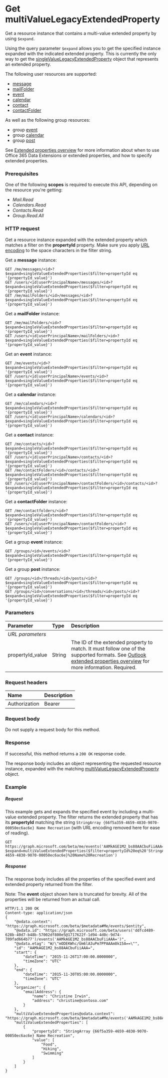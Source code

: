 # Get multiValueLegacyExtendedProperty

Get a resource instance that contains a multi-value extended property by using `$expand`.

Using the query parameter `$expand` allows you to get the specified instance expanded with the indicated extended 
property. This is currently the only way to get the [singleValueLegacyExtendedProperty](../resources/singleValueLegacyExtendedProperty.md)
object that represents an extended property.

The following user resources are supported:
- [message](../resources/message.md)
- [mailFolder](../resources/mailfolder.md)
- [event](../resources/event.md)
- [calendar](../resources/calendar.md)
- [contact](../resources/contact.md)
- [contactFolder](../resources/contactfolder.md) 

As well as the following group resources:
- group [event](../resources/event.md)
- group [calendar](../resources/calendar.md)
- group [post](../resources/post.md) 

See [Extended properties overview](../resources/extended-properties-overview.md) for more information about when to use 
Office 365 Data Extensions or extended properties, and how to specify extended properties.

### Prerequisites
One of the following **scopes** is required to execute this API, depending on the resource you're
getting:
- _Mail.Read_
- _Calendars.Read_
- _Contacts.Read_
- _Group.Read.All_ 
 
### HTTP request

Get a resource instance expanded with the extended property which matches a filter on the 
**propertyId** property. Make sure you apply 
[URL encoding](http://www.w3schools.com/tags/ref_urlencode.asp) to the space characters in the filter string.

Get a **message** instance:
<!-- { "blockType": "ignored" } -->
```http
GET /me/messages/<id>?$expand=singleValueExtendedProperties($filter=propertyId eq '{propertyId_value}')
GET /users/<id|userPrincipalName>/messages/<id>?$expand=singleValueExtendedProperties($filter=propertyId eq '{propertyId_value}')
GET /me/mailFolders/<id>/messages/<id>?$expand=singleValueExtendedProperties($filter=propertyId eq '{propertyId_value}')
```
Get a **mailFolder** instance:
<!-- { "blockType": "ignored" } -->
```http
GET /me/mailFolders/<id>?$expand=singleValueExtendedProperties($filter=propertyId eq '{propertyId_value}')
GET /users/<id|userPrincipalName>/mailFolders/<id>?$expand=singleValueExtendedProperties($filter=propertyId eq '{propertyId_value}')
```

Get an **event** instance:
<!-- { "blockType": "ignored" } -->
```http
GET /me/events/<id>?$expand=singleValueExtendedProperties($filter=propertyId eq '{propertyId_value}')
GET /users/<id|userPrincipalName>/events/<id>?$expand=singleValueExtendedProperties($filter=propertyId eq '{propertyId_value}')
```
Get a **calendar** instance:
<!-- { "blockType": "ignored" } -->
```http
GET /me/calendars/<id>?$expand=singleValueExtendedProperties($filter=propertyId eq '{propertyId_value}')
GET /users/<id|userPrincipalName>/calendars/<id>?$expand=singleValueExtendedProperties($filter=propertyId eq '{propertyId_value}')
```
Get a **contact** instance:
<!-- { "blockType": "ignored" } -->
```http
GET /me/contacts/<id>?$expand=singleValueExtendedProperties($filter=propertyId eq '{propertyId_value}')
GET /users/<id|userPrincipalName>/contacts/<id>?$expand=singleValueExtendedProperties($filter=propertyId eq '{propertyId_value}')
GET /me/contactFolders/<id>/contacts/<id>?$expand=singleValueExtendedProperties($filter=propertyId eq '{propertyId_value}')
GET /users/<id|userPrincipalName>/contactFolders/<id>/contacts/<id>?$expand=singleValueExtendedProperties($filter=propertyId eq '{propertyId_value}')
```
Get a **contactFolder** instance:
<!-- { "blockType": "ignored" } -->
```http
GET /me/contactfolders/<id>?$expand=singleValueExtendedProperties($filter=propertyId eq '{propertyId_value}')
GET /users/<id|userPrincipalName>/contactFolders/<id>?$expand=singleValueExtendedProperties($filter=propertyId eq '{propertyId_value}')
```
Get a group **event** instance:
<!-- { "blockType": "ignored" } -->
```http
GET /groups/<id>/events/<id>?$expand=singleValueExtendedProperties($filter=propertyId eq '{propertyId_value}')
```

Get a group **post** instance:
<!-- { "blockType": "ignored" } -->
```http
GET /groups/<id>/threads/<id>/posts/<id>?$expand=singleValueExtendedProperties($filter=propertyId eq '{propertyId_value}')
GET /groups/<id>/conversations/<id>/threads/<id>/posts/<id>?$expand=singleValueExtendedProperties($filter=propertyId eq '{propertyId_value}')
```

### Parameters
|**Parameter**|**Type**|**Description**|
|:-----|:-----|:-----|
|_URL parameters_|
|propertyId_value|String|The ID of the extended property to match. It must follow one of the supported formats. See [Outlook extended properties overview](../resources/extended-properties-overview.md) for more information. Required.|


### Request headers
| Name      |Description|
|:----------|:----------|
| Authorization  | Bearer <code>|


### Request body
Do not supply a request body for this method.
### Response
If successful, this method returns a `200 OK` response code. 

The response body includes an object representing the requested resource instance, expanded with the matching 
[multiValueLegacyExtendedProperty](../resources/multivaluelegacyextendedproperty.md) object.

### Example
##### Request
This example gets and expands the specified event by including a multi-value extended property. The filter returns the 
extended property that has its **propertyId** matching the string `StringArray {66f5a359-4659-4830-9070-00050ec6ac6e} Name Recreation`
(with URL encoding removed here for ease of reading).

<!-- {
  "blockType": "request",
  "name": "get_multivaluelegacyextendedproperty"
}-->
```http
GET https://graph.microsoft.com/beta/me/events('AAMkAGE1M2_bs88AACbuFiiAAA=')?$expand=multiValueExtendedProperties($filter=propertyId%20eq%20'StringArray%20{66f5a359-4659-4830-9070-00050ec6ac6e}%20Name%20Recreation')
```
##### Response

The response body includes all the properties of the specified event and extended property returned from the filter.

Note: The **event** object shown here is truncated for brevity. All of the properties will be returned from an actual call.
<!-- {
  "blockType": "response",
  "truncated": true,
  "@odata.type": "microsoft.graph.event"
} -->
```http
HTTP/1.1 200 OK
Content-type: application/json
{
    "@odata.context": "https://graph.microsoft.com/beta/$metadata#Me/events/$entity",
    "@odata.id": "https://graph.microsoft.com/beta/users('ddfcd489-628b-40d7-b48b-57002df800e5@1717622f-1d94-4d0c-9d74-709fad664b77')/events('AAMkAGE1M2_bs88AACbuFiiAAA=')",
    "@odata.etag": "W/\"mODEKWhc/Um6lA3uPm7PPAAAm8k15A==\"",
    "id": "AAMkAGE1M2_bs88AACbuFiiAAA=",
    "start": {
        "dateTime": "2015-11-26T17:00:00.0000000",
        "timeZone": "UTC"
    },
    "end": {
        "dateTime": "2015-11-30T05:00:00.0000000",
        "timeZone": "UTC"
    },
    "organizer": {
        "emailAddress": {
            "name": "Christine Irwin",
            "address": "christine@contoso.com"
        }
    },
    "multiValueExtendedProperties@odata.context": "https://graph.microsoft.com/beta/$metadata#Me/events('AAMkAGE1M2_bs88AACbuFiiAAA%3D')/multiValueExtendedProperties",
    "multiValueExtendedProperties": [
        {
            "propertyId": "StringArray {66f5a359-4659-4830-9070-00050ec6ac6e} Name Recreation",
            "value": [
                "Food",
                "Hiking",
                "Swimming"
            ]
        }
    ]
}
```

<!-- uuid: 8fcb5dbc-d5aa-4681-8e31-b001d5168d79
2015-10-25 14:57:30 UTC -->
<!-- {
  "type": "#page.annotation",
  "description": "Get multiValueLegacyExtendedProperty",
  "keywords": "",
  "section": "documentation",
  "tocPath": ""
}-->